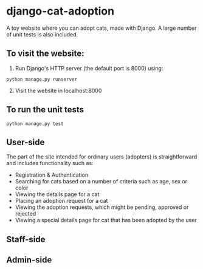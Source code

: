 # django-cat-adoption
A toy website where you can adopt cats, made with Django. A large number of unit tests
is also included.

## To visit the website:

1) Run Django's HTTP server (the default port is 8000) using:
```
python manage.py runserver
```

2) Visit the website in localhost:8000

## To run the unit tests
```
python manage.py test
```

## User-side

The part of the site intended for ordinary users (adopters) is straightforward
and includes functionality such as:

- Registration & Authentication
- Searching for cats based on a number of criteria such as age, sex or color
- Viewing the details page for a cat
- Placing an adoption request for a cat
- Viewing the adoption requests, which might be pending, approved or rejected
- Viewing a special details page for cat that has been adopted by the user

## Staff-side

## Admin-side
